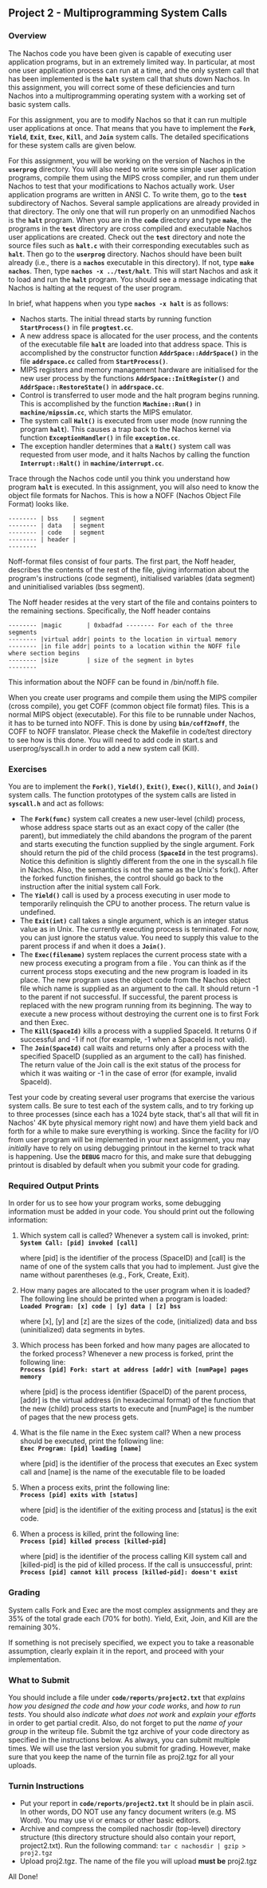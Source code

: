 ## Project 2 - Multiprogramming System Calls

### Overview

The Nachos code you have been given is capable of executing user application programs, but in an extremely limited way. In particular, at most one user application process can run at a time, and the only system call that has been implemented is the **`halt`** system call that shuts down Nachos. In this assignment, you will correct some of these deficiencies and turn Nachos into a multiprogramming operating system with a working set of basic system calls. 

For this assignment, you are to modify Nachos so that it can run multiple user applications at once. That means that you have to implement the **`Fork`**, **`Yield`**, **`Exit`**, **`Exec`**, **`Kill`**, and **`Join`** system calls. The detailed specifications for these system calls are given below. 

For this assignment, you will be working on the version of Nachos in the **`userprog`** directory. You will also need to write some simple user application programs, compile them using the MIPS cross compiler, and run them under Nachos to test that your modifications to Nachos actually work. User application programs are written in ANSI C. To write them, go to the **`test`** subdirectory of Nachos. Several sample applications are already provided in that directory. The only one that will run properly on an unmodified Nachos is the **`halt`** program. When you are in the **`code`** directory and type **`make`**, the programs in the **`test`** directory are cross compiled and executable Nachos user applications are created. Check out the **`test`** directory and note the source files such as **`halt.c`** with their corresponding executables such as **`halt`**. Then go to the **`userprog`** directory. Nachos should have been built already (i.e., there is a **`nachos`** executable in this directory). If not, type **`make nachos`**. Then, type **`nachos -x ../test/halt`**. This will start Nachos and ask it to load and run the **`halt`** program. You should see a message indicating that Nachos is halting at the request of the user program.

In brief, what happens when you type **`nachos -x halt`** is as follows:

* Nachos starts. The initial thread starts by running function **`StartProcess()`** in file **`progtest.cc`**.
* A new address space is allocated for the user process, and the contents of the executable file **`halt`** are loaded into that address space. This is accomplished by the constructor function **`AddrSpace::AddrSpace()`** in the file **`addrspace.cc`** called from **`StartProcess()`**.
* MIPS registers and memory management hardware are initialised for the new user process by the functions **`AddrSpace::InitRegister()`** and **`AddrSpace::RestoreState()`** in **`addrspace.cc`**.
* Control is transferred to user mode and the halt program begins running. This is accomplished by the function **`Machine::Run()`** in **`machine/mipssim.cc`**, which starts the MIPS emulator.
* The system call **`Halt()`** is executed from user mode (now running the program **`halt`**). This causes a trap back to the Nachos kernel via function **`ExceptionHandler()`** in file **`exception.cc`**.
* The exception handler determines that a **`Halt()`** system call was requested from user mode, and it halts Nachos by calling the function **`Interrupt::Halt()`** in **`machine/interrupt.cc`**. 

Trace through the Nachos code until you think you understand how program **`halt`** is executed. In this assignment, you will also need to know the object file formats for Nachos. This is how a NOFF (Nachos Object File Format) looks like.

```
-------- | bss    | segment 
-------- | data   | segment 
-------- | code   | segment
-------- | header | 
--------
```

Noff-format files consist of four parts. The first part, the Noff header, describes the contents of the rest of the file, giving information about the program's instructions (code segment), initialised variables (data segment) and uninitialised variables (bss segment). 

The Noff header resides at the very start of the file and contains pointers to the remaining sections. Specifically, the Noff header contains

```
-------- |magic       | 0xbadfad -------- For each of the three segments 
-------- |virtual addr| points to the location in virtual memory 
-------- |in file addr| points to a location within the NOFF file where section begins
-------- |size        | size of the segment in bytes 
--------
```

This information about the NOFF can be found in /bin/noff.h file.

When you create user programs and compile them using the MIPS compiler (cross compile), you get COFF (common object file format) files. This is a normal MIPS object (executable). For this file to be runnable under Nachos, it has to be turned into NOFF. This is done by using **`bin/coff2noff`**, the COFF to NOFF translator. Please check the Makefile in code/test directory to see how is this done. You will need to add code in start.s and userprog/syscall.h in order to add a new system call (Kill).

### Exercises

You are to implement the **`Fork()`**, **`Yield()`**, **`Exit()`**, **`Exec()`**, **`Kill()`**, and **`Join()`** system calls. The function prototypes of the system calls are listed in **`syscall.h`** and act as follows:

- The **`Fork(func)`** system call creates a new user-level (child) process, whose address space starts out as an exact copy of the caller (the parent), but immediately the child abandons the program of the parent and starts executing the function supplied by the single argument. Fork should return the pid of the child process (**`SpaceId`** in the test programs). Notice this definition is slightly different from the one in the syscall.h file in Nachos. Also, the semantics is not the same as the Unix's fork(). After the forked function finishes, the control should go back to the instruction after the initial system call Fork.
- The **`Yield()`** call is used by a process executing in user mode to temporarily relinquish the CPU to another process. The return value is undefined.
- The **`Exit(int)`** call takes a single argument, which is an integer status value as in Unix. The currently executing process is terminated. For now, you can just ignore the status value. You need to supply this value to the parent process if and when it does a **`Join()`**.
- The **`Exec(filename)`** system replaces the current process state with a new process executing a program from a file . You can think as if the current process stops executing and the new program is loaded in its place. The new program uses the object code from the Nachos object file which name is supplied as an argument to the call. It should return -1 to the parent if not successful. If successful, the parent process is replaced with the new program running from its beginning. The way to execute a new process without destroying the current one is to first Fork and then Exec.
- The **`Kill(SpaceId)`** kills a process with a supplied SpaceId. It returns 0 if successful and -1 if not (for example, -1 when a SpaceId is not valid).
- The **`Join(SpaceId)`** call waits and returns only after a process with the specified SpaceID (supplied as an argument to the call) has finished. The return value of the Join call is the exit status of the process for which it was waiting or -1 in the case of error (for example, invalid SpaceId). 

Test your code by creating several user programs that exercise the various system calls. Be sure to test each of the system calls, and to try forking up to three processes (since each has a 1024 byte stack, that's all that will fit in Nachos' 4K byte physical memory right now) and have them yield back and forth for a while to make sure everything is working. Since the facility for I/O from user program will be implemented in your next assignment, you may *initially* have to rely on using debugging printout in the kernel to track what is happening. Use the **`DEBUG`** macro for this, and make sure that debugging printout is disabled by default when you submit your code for grading.

### Required Output Prints

In order for us to see how your program works, some debugging information must be added in your code. You should print out the following information:

1. Which system call is called? Whenever a system call is invoked, print:   
   **`System Call: [pid] invoked [call]`** 

   where [pid] is the identifier of the process (SpaceID) and [call] is the name of one of the system calls that you had to implement. Just give the name without parentheses (e.g., Fork, Create, Exit).

2. How many pages are allocated to the user program when it is loaded? The following line should be printed when a program is loaded:   
   **`Loaded Program: [x] code | [y] data | [z] bss`**

   where [x], [y] and [z] are the sizes of the code, (initialized) data and bss (uninitialized) data segments in bytes.

3. Which process has been forked and how many pages are allocated to the forked process? 
   Whenever a new process is forked, print the following line:   
   **`Process [pid] Fork: start at address [addr] with [numPage] pages memory`**

   where [pid] is the process identifier (SpaceID) of the parent process, [addr] is the virtual address (in hexadecimal format) of the function that the new (child) process starts to execute and [numPage] is the number of pages that the new process gets.

4. What is the file name in the Exec system call? When a new process should be executed, print the following line:   
   **`Exec Program: [pid] loading [name]`**

   where [pid] is the identifier of the process that executes an Exec system call and [name] is the name of the executable file to be loaded

5. When a process exits, print the following line:   
   **`Process [pid] exits with [status]`**

   where [pid] is the identifier of the exiting process and [status] is the exit code.

6. When a process is killed, print the following line:   
   **`Process [pid] killed process [killed-pid]`**

   where [pid] is the identifier of the process calling Kill system call and [killed-pid] is the pid of killed process. If the call is unsuccessful, print:   
   **`Process [pid] cannot kill process [killed-pid]: doesn't exist`**

### Grading

System calls Fork and Exec are the most complex assignments and they are 35% of the total grade each (70% for both). Yield, Exit, Join, and Kill are the remaining 30%. 

If something is not precisely specified, we expect you to take a reasonable assumption, clearly explain it in the report, and proceed with your implementation.

### What to Submit

You should include a file under **`code/reports/project2.txt`** that *explains how you designed the code and how your code works*, and *how to run tests*. You should also *indicate what does not work* and *explain your efforts* in order to get partial credit. Also, do not forget to put the *name of your group* in the writeup file. Submit the tgz archive of your code directory as specified in the instructions below. As always, you can submit multiple times. We will use the last version you submit for grading. However, make sure that you keep the name of the turnin file as proj2.tgz for all your uploads.

### Turnin Instructions

* Put your report in **`code/reports/project2.txt`** It should be in plain ascii. In other words, DO NOT use any fancy document writers (e.g. MS Word). You may use vi or emacs or other basic editors.
* Archive and compress the compiled nachosdir (top-level) directory structure (this directory structure should also contain your report, project2.txt). Run the following command: 
  `tar c nachosdir | gzip > proj2.tgz`
* Upload proj2.tgz. The name of the file you will upload **must be** proj2.tgz

All Done!